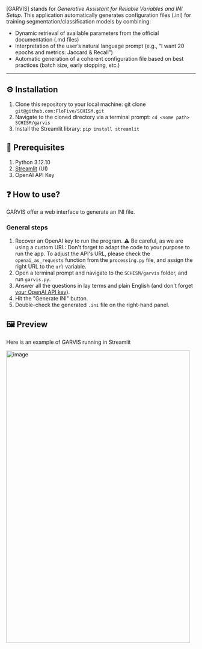 [GARVIS] stands for _Generative Assistant for Reliable Variables and INI Setup_. This application automatically generates configuration files (.ini) for training segmentation/classification models by combining:
- Dynamic retrieval of available parameters from the official documentation (.md files)
- Interpretation of the user’s natural language prompt (e.g., “I want 20 epochs and metrics: Jaccard & Recall”)
- Automatic generation of a coherent configuration file based on best practices (batch size, early stopping, etc.)
  
---
## :gear: Installation
1. Clone this repository to your local machine: git clone `git@github.com:FloFive/SCHISM.git` 
2. Navigate to the cloned directory via a terminal prompt: `cd <some path> SCHISM/garvis`
3. Install the Streamlit library: `pip install streamlit`

## 🧰 Prerequisites
1. Python 3.12.10
2. [Streamlit](https://streamlit.io/) (UI)
3. OpenAI API Key

## :question: How to use?

GARVIS offer a web interface to generate an INI file.

### General steps
1. Recover an OpenAI key to run the program. :warning: Be careful, as we are using a custom URL: Don't forget to adapt the code to your purpose to run the app. To adjust the API's URL, please check the `openai_as_requests` function from the `processing.py` file, and assign the right URL to the `url` variable.
2. Open a terminal prompt and navigate to the `SCHISM/garvis` folder, and run `garvis.py`.
3. Answer all the questions in lay terms and plain English (and don't forget [your OpenAI API key](https://platform.openai.com/api-keys)).
4. Hit the "Generate INI" button.
5. Double-check the generated `.ini` file on the right-hand panel.


## 🖼️ Preview
Here is an example of GARVIS running in Streamlit

<img width="488" height="777" alt="image" src="https://github.com/user-attachments/assets/1eb132eb-3b91-474c-a67d-aa2433736b81"/>

